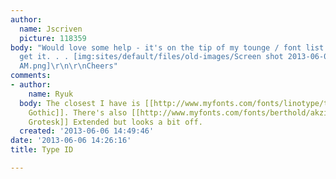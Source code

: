 ```yaml
---
author:
  name: Jscriven
  picture: 118359
body: "Would love some help - it's on the tip of my tounge / font list but just can't
  get it. . . [img:sites/default/files/old-images/Screen shot 2013-06-06 at 6_3912.24.42
  AM.png]\r\n\r\nCheers"
comments:
- author:
    name: Ryuk
  body: The closest I have is [[http://www.myfonts.com/fonts/linotype/trade-gothic|Trade
    Gothic]]. There's also [[http://www.myfonts.com/fonts/berthold/akzidenz-grotesk-be|Akzidenz
    Grotesk]] Extended but looks a bit off.
  created: '2013-06-06 14:49:46'
date: '2013-06-06 14:26:16'
title: Type ID

---
```

